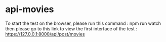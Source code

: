 # api-movies   
To start the test on the browser, please run this command  :      npm run watch
then please go to this link to view the first interface of the test  :  https://127.0.0.1:8000/api/post/movies
